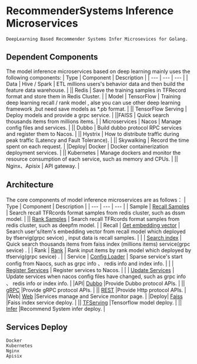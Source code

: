 # RecommenderSystems Inference Microservices
    DeepLearning Based Recommender Systems Infer Microsevices for Golang.

## Dependent Components    
The model inference microservices based on deep learning mainly uses the following components:
| Type | Component | Description |
| --- | --- | --- |
| Data | Hive / Spark | ETL millions users's behavior data and then build the feature data warehouse. |
|| Redis |  Save the training samples in TFRecord format and store them in Redis Cluster. |
| Model | TensorFlow | Training deep learning recall / rank model , alse you can use other deep learning framework ,but need save models as *.pb format. |
|| TensorFlow Serving | Deploy models and provide a grpc service. |
||FAISS | Quick search thousands items from millions items. |
| Microservices | Nacos | Manage config files and services. |
|| Dubbo | Build dubbo protocol RPC services and register them to Nacos. |
|| Hystrix | How to distribute traffic during peak traffic (Latency and Fault Tolerance). |
|| Skywalking | Record the time spent on each request. |
|Deploy| Docker  | Docker containerization deployment services. |
|| Kubernetes  | Manage dockers and monitor the resource consumption of each service, such as memory and CPUs. |
||  Nginx、Apisix | API gateway. |



## Architecture
The core components of model inference microservices are as follows：
| Type | Component | Description |
| --- | --- | --- |
| Sample | [Recall Samples](https://github.com/solidglue/RecommenderSystems-Inference-Microservices/tree/master/cores/model/basemodel) | Search recall TFRcords format samples from redis cluster, such as dssm model. |
|| [Rank Samples](https://github.com/solidglue/RecommenderSystems-Inference-Microservices/tree/master/cores/model/deepfm) |  Search recall TFRcords format samples from redis cluster, such as deepfm model. |
| Recall | [Get embedding vector](https://github.com/solidglue/RecommenderSystems-Inference-Microservices/tree/master/cores/model/dssm) | Search user's/item's embedding vector from recall model which deployed by tfservig(grpc sevice) , input data is recall samples. |
|  | [Search index](https://github.com/beachdogs/RecommenderSystems-Inference-Microservices/tree/master/cores/faiss) | Quick search thousands items from faiss index (millions items) service(grpc sevice) . |
| Rank | [Rank](https://github.com/solidglue/RecommenderSystems-Inference-Microservices/tree/master/cores/model/deepfm)  | Rank input items by rank model  which deployed by tfservig(grpc sevice) . |
| Service | [Config Loader](https://github.com/solidglue/RecommenderSystems-Inference-Microservices/tree/master/cores/service_config_loader) | Sparse service's start config from Naocs, such as grpc info 、 redis info and index info. |
|  | [Register Services](https://github.com/beachdogs/RecommenderSystems-Inference-Microservices/blob/master/apis/dubbo/server/dubbo_server_runner.go) | Register services to Nacos. |
|  | [Update Services](https://github.com/solidglue/RecommenderSystems-Inference-Microservices/tree/master/cores/nacos_config_listener) | Update services when nacos config files have changed, such as grpc info 、 redis info or index info. |
|API| [Dubbo](https://github.com/beachdogs/RecommenderSystems-Inference-Microservices/tree/master/apis/dubbo) |Provide Dubbo protocol APIs. |
|| [gRPC](https://github.com/beachdogs/RecommenderSystems-Inference-Microservices/tree/master/apis/grpc) |Provide gRPC protocol APIs. |
|| [REST](https://github.com/beachdogs/RecommenderSystems-Inference-Microservices/tree/master/apis/rest) |Provide Http protocol APIs. |
|Web| [Web](https://github.com/beachdogs/RecommenderSystems-Inference-Microservices/tree/master/web) |Services manage and Service monitor page. |
|Deploy| [Faiss](https://github.com/beachdogs/RecommenderSystems-Inference-Microservices/tree/master/deploy/faiss) |Faiss index service deploy. |
|| [TFServing](https://github.com/beachdogs/RecommenderSystems-Inference-Microservices/tree/master/deploy/tfserving) |Tensorflow model deploy. |
|| [Infer](https://github.com/beachdogs/RecommenderSystems-Inference-Microservices/tree/master/deploy/infer) |Recommend System infer deploy. |




## Services Deploy
    Docker
    Kubernetes 
    Nginx
    Apisix
